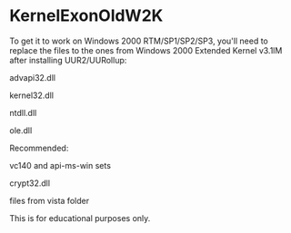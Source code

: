 # KernelExonOldW2K
To get it to work on Windows 2000 RTM/SP1/SP2/SP3, you'll need to replace the files to the ones from Windows 2000 Extended Kernel v3.1lM after installing UUR2/UURollup:

advapi32.dll

kernel32.dll

ntdll.dll

ole.dll

Recommended:

vc140 and api-ms-win sets

crypt32.dll

files from vista folder

This is for educational purposes only.
